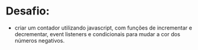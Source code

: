 # Desafio:
- criar um contador utilizando javascript, com funções de incrementar e decrementar, event listeners e condicionais para mudar a cor dos números negativos.
